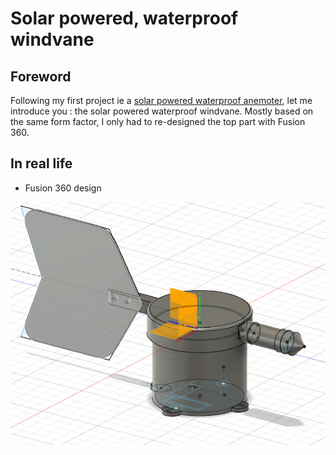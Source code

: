 # Solar powered, waterproof windvane

## Foreword

Following my first project ie a [solar powered waterproof anemoter](https://github.com/fguiet/anemometer), let me introduce you : the solar powered waterproof windvane.
Mostly based on the same form factor, I only had to re-designed the top part with Fusion 360.

## In real life

* Fusion 360 design

![Fusion 360](images/windvane_fusion360.jpg)
